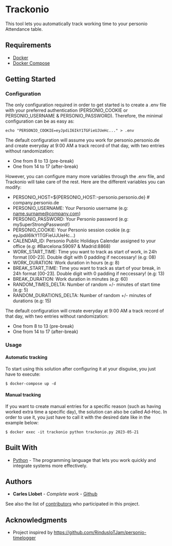 # Trackonio

This tool lets you automatically track working time to your personio Attendance table.

## Requirements
- [Docker](https://docs.docker.com/get-docker/)
- [Docker Compose](https://docs.docker.com/get-started/08_using_compose/#install-docker-compose)

## Getting Started
### Configuration

The only configuration required in order to get started is to create a .env file with your preferred authentication (PERSONIO_COOKIE or PERSONIO_USERNAME & PERSONIO_PASSWORD). Therefore, the minimal configuration can be as easy as:
```
echo "PERSONIO_COOKIE=eyJpdiI6IkY1TGFieUJUeHc..." > .env
```

The default configuration will assume you work for personio.personio.de and create everyday at 9:00 AM a track record of that day, with two entries without randomization:
* One from 8 to 13 (pre-break)
* One from 14 to 17 (after-break)

However, you can configure many more variables through the .env file, and Trackonio will take care of the rest.
Here are the different variables you can modify:

- PERSONIO_HOST=${PERSONIO_HOST:-personio.personio.de} # company.personio.de
- PERSONIO_USERNAME: Your Personio username (e.g: name.surname@company.com)
- PERSONIO_PASSWORD: Your Personio password (e.g: mySuperStrongPassword!)
- PERSONIO_COOKIE: Your Personio session cookie (e.g: eyJpdiI6IkY1TGFieUJUeHc...)
- CALENDAR_ID: Personio Public Holidays Calendar assigned to your office (e.g: #Barcelona:59097 & Madrid:8868)
- WORK_START_TIME: Time you want to track as start of work, in 24h format [00-23]. Double digit with 0 padding if neccessary! (e.g: 08)
- WORK_DURATION: Work duration in hours (e.g: 8)
- BREAK_START_TIME: Time you want to track as start of your break, in 24h format [00-23]. Double digit with 0 padding if neccessary! (e.g: 13)
- BREAK_DURATION: Work duration in minutes (e.g: 60)
- RANDOM_TIMES_DELTA: Number of random +/- minutes of start time (e.g: 5)
- RANDOM_DURATIONS_DELTA: Number of random +/- minutes of durations (e.g: 15)


The default configuration will create everyday at 9:00 AM a track record of that day, with two entries without randomization:
* One from 8 to 13 (pre-break)
* One from 14 to 17 (after-break)

### Usage

#### Automatic tracking
To start using this solution after configuring it at your disguise, you just have to execute:

`$ docker-compose up -d`

#### Manual tracking
If you want to create manual entries for a specific reason (such as having worked extra time a specific day), the solution can also be called Ad-Hoc.
In order to use it, you just have to call it with the desired date like in the example below:
```
$ docker exec -it trackonio python trackonio.py 2023-05-21
```

## Built With

* [Python](https://www.python.org/) - The programming language that lets you work quickly and integrate systems more effectively.

## Authors

* **Carles Llobet** - *Complete work* - [Github](https://github.com/CarlesLlobet)

See also the list of [contributors](https://github.com/CarlesLlobet/Trackonio/contributors) who participated in this project.

## Acknowledgments

* Project inspired by https://github.com/RindusIoTJam/personio-timelogger
